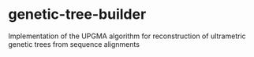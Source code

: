 # genetic-tree-builder
Implementation of the UPGMA algorithm for reconstruction of ultrametric genetic trees from sequence alignments
